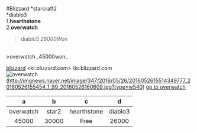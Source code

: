 #Blizzard
*starcraft2<br>
*diablo3<br>
1.**hearthstone**<br>
2.**overwatch**<br>

>diablo3 _26000Won_
<br>
>overwatch _45000won_

[blizzard](kr.blizzard.com)
<kr.blizzard.com>
\kr.blizzard.com\
![overwatch] (http://imgnews.naver.net/image/347/2016/05/26/2016052615514349777_20160526155454_1_99_20160526160609.jpg?type=w540)
[go to overwatch][Overwatch]

| a | b | c | d|
| :---: | :---: | :---: | :---: |
| overwatch | star2 | hearthstone | diablo3 |
| 45000     | 30000 | Free        | 26000   |


[Overwatch]: https://playoverwatch.com/ko-kr/
